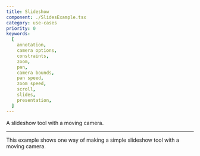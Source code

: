 ```yaml
---
title: Slideshow
component: ./SlidesExample.tsx
category: use-cases
priority: 0
keywords:
  [
    annotation,
    camera options,
    constraints,
    zoom,
    pan,
    camera bounds,
    pan speed,
    zoom speed,
    scroll,
    slides,
    presentation,
  ]
---
```


A slideshow tool with a moving camera.

---

This example shows one way of making a simple slideshow tool with a moving camera.
